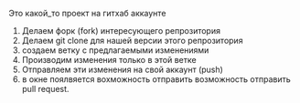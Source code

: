 Это какой_то проект на гитхаб аккаунте

1. Делаем форк (fork) интересующего репрозитория
2. Делаем git clone для нашей версии этого репрозитория
3. создаем ветку с предлагаемыми изменениями
4. Производим изменения только в этой ветке
5. Отправляем эти изменения на свой аккаунт (push)
6. в окне поялвяется вохможность отправить возможность отправить pull request.
